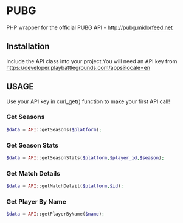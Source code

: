 # PUBG
PHP wrapper for the official PUBG API - http://pubg.midorfeed.net

## Installation
Include the API class into your project.You will need an API key from https://developer.playbattlegrounds.com/apps?locale=en

## USAGE
Use your API key in curl_get() function to make your first API call!

### Get Seasons
```php
$data = API::getSeasons($platform);
```
### Get Season Stats
```php
$data = API::getSeasonStats($platform,$player_id,$season);
```
### Get Match Details
```php
$data = API::getMatchDetail($platform,$id);
```
### Get Player By Name
```php
$data = API::getPlayerByName($name);
```



